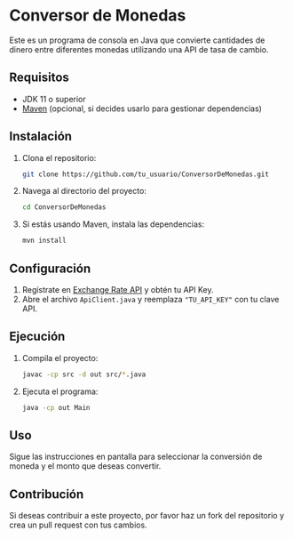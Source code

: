 # Conversor de Monedas

Este es un programa de consola en Java que convierte cantidades de dinero entre diferentes monedas utilizando una API de tasa de cambio.

## Requisitos

- JDK 11 o superior
- [Maven](https://maven.apache.org/) (opcional, si decides usarlo para gestionar dependencias)

## Instalación

1. Clona el repositorio:

    ```bash
    git clone https://github.com/tu_usuario/ConversorDeMonedas.git
    ```

2. Navega al directorio del proyecto:

    ```bash
    cd ConversorDeMonedas
    ```

3. Si estás usando Maven, instala las dependencias:

    ```bash
    mvn install
    ```

## Configuración

1. Regístrate en [Exchange Rate API](https://www.exchangerate-api.com/) y obtén tu API Key.
2. Abre el archivo `ApiClient.java` y reemplaza `"TU_API_KEY"` con tu clave API.

## Ejecución

1. Compila el proyecto:

    ```bash
    javac -cp src -d out src/*.java
    ```

2. Ejecuta el programa:

    ```bash
    java -cp out Main
    ```

## Uso

Sigue las instrucciones en pantalla para seleccionar la conversión de moneda y el monto que deseas convertir.

## Contribución

Si deseas contribuir a este proyecto, por favor haz un fork del repositorio y crea un pull request con tus cambios.


